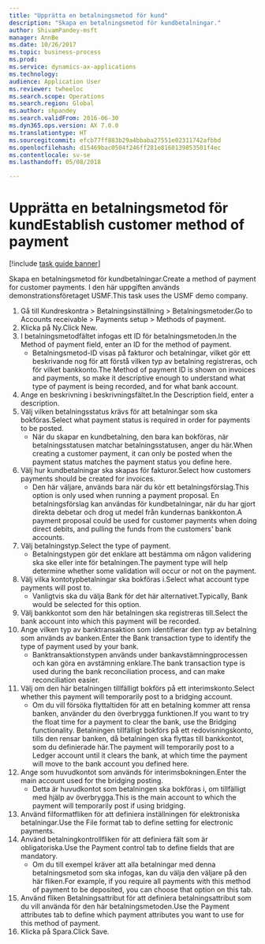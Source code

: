 ```yaml
--- 
title: "Upprätta en betalningsmetod för kund"
description: "Skapa en betalningsmetod för kundbetalningar."
author: ShivamPandey-msft
manager: AnnBe
ms.date: 10/26/2017
ms.topic: business-process
ms.prod: 
ms.service: dynamics-ax-applications
ms.technology: 
audience: Application User
ms.reviewer: twheeloc
ms.search.scope: Operations
ms.search.region: Global
ms.author: shpandey
ms.search.validFrom: 2016-06-30
ms.dyn365.ops.version: AX 7.0.0
ms.translationtype: HT
ms.sourcegitcommit: efcb77ff883b29a4bbaba27551e02311742afbbd
ms.openlocfilehash: d15469bac0504f246ff281e8160139853501f4ec
ms.contentlocale: sv-se
ms.lasthandoff: 05/08/2018

---
```

# <a name="establish-customer-method-of-payment"></a><span data-ttu-id="47a94-103">Upprätta en betalningsmetod för kund</span><span class="sxs-lookup"><span data-stu-id="47a94-103">Establish customer method of payment</span></span>

[!include [task guide banner](../../includes/task-guide-banner.md)]

<span data-ttu-id="47a94-104">Skapa en betalningsmetod för kundbetalningar.</span><span class="sxs-lookup"><span data-stu-id="47a94-104">Create a method of payment for customer payments.</span></span> <span data-ttu-id="47a94-105">I den här uppgiften används demonstrationsföretaget USMF.</span><span class="sxs-lookup"><span data-stu-id="47a94-105">This task uses the USMF demo company.</span></span>

1. <span data-ttu-id="47a94-106">Gå till Kundreskontra > Betalningsinställning > Betalningsmetoder.</span><span class="sxs-lookup"><span data-stu-id="47a94-106">Go to Accounts receivable > Payments setup > Methods of payment.</span></span>
2. <span data-ttu-id="47a94-107">Klicka på Ny.</span><span class="sxs-lookup"><span data-stu-id="47a94-107">Click New.</span></span>
3. <span data-ttu-id="47a94-108">I betalningsmetodfältet infogas ett ID för betalningsmetoden.</span><span class="sxs-lookup"><span data-stu-id="47a94-108">In the Method of payment field, enter an ID for the method of payment.</span></span>
    * <span data-ttu-id="47a94-109">Betalningsmetod-ID visas på fakturor och betalningar, vilket gör ett beskrivande nog för att förstå vilken typ av betalning registreras, och för vilket bankkonto.</span><span class="sxs-lookup"><span data-stu-id="47a94-109">The Method of payment ID is shown on invoices and payments, so make it descriptive enough to understand what type of payment is being recorded, and for what bank account.</span></span>  
4. <span data-ttu-id="47a94-110">Ange en beskrivning i beskrivningsfältet.</span><span class="sxs-lookup"><span data-stu-id="47a94-110">In the Description field, enter a description.</span></span>
5. <span data-ttu-id="47a94-111">Välj vilken betalningsstatus krävs för att betalningar som ska bokföras.</span><span class="sxs-lookup"><span data-stu-id="47a94-111">Select what payment status is required in order for payments to be posted.</span></span>
    * <span data-ttu-id="47a94-112">När du skapar en kundbetalning, den bara kan bokföras, när betalningsstatusen matchar betalningsstatusen, anger du här.</span><span class="sxs-lookup"><span data-stu-id="47a94-112">When creating a customer payment, it can only be posted when the payment status matches the payment status you define here.</span></span>  
6. <span data-ttu-id="47a94-113">Välj hur kundbetalningar ska skapas för fakturor.</span><span class="sxs-lookup"><span data-stu-id="47a94-113">Select how customers payments should be created for invoices.</span></span>
    * <span data-ttu-id="47a94-114">Den här väljare, används bara när du kör ett betalningsförslag.</span><span class="sxs-lookup"><span data-stu-id="47a94-114">This option is only used when running a payment proposal.</span></span> <span data-ttu-id="47a94-115">En betalningsförslag kan användas för kundbetalningar, när du har gjort direkta debetar och drog ut medel från kundernas bankkonton.</span><span class="sxs-lookup"><span data-stu-id="47a94-115">A payment proposal could be used for customer payments when doing direct debits, and pulling the funds from the customers' bank accounts.</span></span>  
7. <span data-ttu-id="47a94-116">Välj betalningstyp.</span><span class="sxs-lookup"><span data-stu-id="47a94-116">Select the type of payment.</span></span>
    * <span data-ttu-id="47a94-117">Betalningstypen gör det enklare att bestämma om någon validering ska ske eller inte för betalningen.</span><span class="sxs-lookup"><span data-stu-id="47a94-117">The payment type will help determine whether some validation will occur or not on the payment.</span></span>  
8. <span data-ttu-id="47a94-118">Välj vilka kontotypbetalningar ska bokföras i.</span><span class="sxs-lookup"><span data-stu-id="47a94-118">Select what account type payments will post to.</span></span>
    * <span data-ttu-id="47a94-119">Vanligtvis ska du välja Bank för det här alternativet.</span><span class="sxs-lookup"><span data-stu-id="47a94-119">Typically, Bank would be selected for this option.</span></span>  
9. <span data-ttu-id="47a94-120">Välj bankkontot som den här betalningen ska registreras till.</span><span class="sxs-lookup"><span data-stu-id="47a94-120">Select the bank account into which this payment will be recorded.</span></span>
10. <span data-ttu-id="47a94-121">Ange vilken typ av banktransaktion som identifierar den typ av betalning som används av banken.</span><span class="sxs-lookup"><span data-stu-id="47a94-121">Enter the Bank transaction type to identify the type of payment used by your bank.</span></span>
    * <span data-ttu-id="47a94-122">Banktransaktionstypen används under bankavstämningprocessen och kan göra en avstämning enklare.</span><span class="sxs-lookup"><span data-stu-id="47a94-122">The bank transaction type is used during the bank reconciliation process, and can make reconciliation easier.</span></span>  
11. <span data-ttu-id="47a94-123">Välj om den här betalningen tillfälligt bokförs på ett interimskonto.</span><span class="sxs-lookup"><span data-stu-id="47a94-123">Select whether this payment will temporarily post to a bridging account.</span></span>
    * <span data-ttu-id="47a94-124">Om du vill försöka flyttaltiden för att en betalning kommer att rensa banken, använder du den överbrygga funktionen.</span><span class="sxs-lookup"><span data-stu-id="47a94-124">If you want to try the float time for a payment to clear the bank, use the Bridging functionality.</span></span> <span data-ttu-id="47a94-125">Betalningen tillfälligt bokförs på ett redovisningskonto, tills den rensar banken, då betalningen ska flyttas till bankkontot, som du definierade här.</span><span class="sxs-lookup"><span data-stu-id="47a94-125">The payment will temporarily post to a Ledger account until it clears the bank, at which time the payment will move to the bank account you defined here.</span></span>  
12. <span data-ttu-id="47a94-126">Ange som huvudkontot som används för interimsbokningen.</span><span class="sxs-lookup"><span data-stu-id="47a94-126">Enter the main account used for the bridging posting.</span></span>
    * <span data-ttu-id="47a94-127">Detta är huvudkontot som betalningen ska bokföras i, om tillfälligt med hjälp av överbrygga.</span><span class="sxs-lookup"><span data-stu-id="47a94-127">This is the main account to which the payment will temporarily post if using bridging.</span></span>  
13. <span data-ttu-id="47a94-128">Använd filformatfliken för att definiera inställningen för elektroniska betalningar.</span><span class="sxs-lookup"><span data-stu-id="47a94-128">Use the File format tab to define setting for electronic payments.</span></span>
14. <span data-ttu-id="47a94-129">Använd betalningkontrollfliken för att definiera fält som är obligatoriska.</span><span class="sxs-lookup"><span data-stu-id="47a94-129">Use the Payment control tab to define fields that are mandatory.</span></span>
    * <span data-ttu-id="47a94-130">Om du till exempel kräver att alla betalningar med denna betalningsmetod som ska infogas, kan du välja den väljare på den här fliken.</span><span class="sxs-lookup"><span data-stu-id="47a94-130">For example, if you require all payments with this method of payment to be deposited, you can choose that option on this tab.</span></span>  
15. <span data-ttu-id="47a94-131">Använd fliken Betalningsattribut för att definiera betalningsattribut som du vill använda för den här betalningsmetoden.</span><span class="sxs-lookup"><span data-stu-id="47a94-131">Use the Payment attributes tab to define which payment attributes you want to use for this method of payment.</span></span>
16. <span data-ttu-id="47a94-132">Klicka på Spara.</span><span class="sxs-lookup"><span data-stu-id="47a94-132">Click Save.</span></span>


